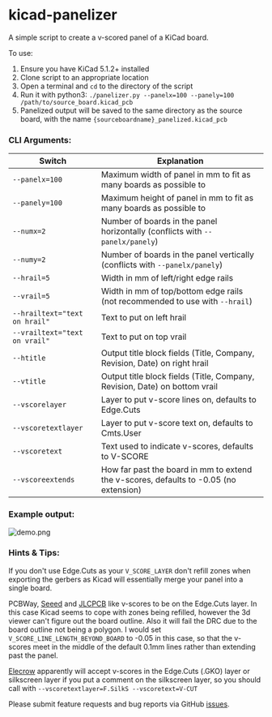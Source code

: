 # kicad-panelizer
A simple script to create a v-scored panel of a KiCad board.

To use:
1. Ensure you have KiCad 5.1.2+ installed
2. Clone script to an appropriate location
3. Open a terminal and `cd` to the directory of the script
4. Run it with python3: `./panelizer.py --panelx=100 --panely=100 /path/to/source_board.kicad_pcb` 
5. Panelized output will be saved to the same directory as the source board, with the name `{sourceboardname}_panelized.kicad_pcb`

### CLI Arguments:

Switch | Explanation
------ | -----------
```--panelx=100``` | Maximum width of panel in mm to fit as many boards as possible to
```--panely=100``` | Maximum height of panel in mm to fit as many boards as possible to
```--numx=2``` | Number of boards in the panel horizontally (conflicts with ```--panelx/panely```)
```--numy=2``` | Number of boards in the panel vertically (conflicts with ```--panelx/panely```)
```--hrail=5``` | Width in mm of left/right edge rails
```--vrail=5``` | Width in mm of top/bottom edge rails (not recommended to use with ```--hrail```)
```--hrailtext="text on hrail"``` | Text to put on left hrail
```--vrailtext="text on vrail"``` | Text to put on top vrail
```--htitle``` | Output title block fields (Title, Company, Revision, Date) on right hrail
```--vtitle``` | Output title block fields (Title, Company, Revision, Date) on bottom vrail
```--vscorelayer``` | Layer to put v-score lines on, defaults to Edge.Cuts
```--vscoretextlayer``` | Layer to put v-score text on, defaults to Cmts.User
```--vscoretext``` | Text used to indicate v-scores, defaults to V-SCORE
```--vscoreextends``` | How far past the board in mm to extend the v-scores, defaults to -0.05 (no extension)

### Example output:

![demo.png](demo.png)

### Hints & Tips:

If you don't use Edge.Cuts as your ```V_SCORE_LAYER``` don't refill zones when exporting the gerbers as Kicad will essentially merge your panel into a single board.

PCBWay, [Seeed](http://support.seeedstudio.com/knowledgebase/articles/388503-what-are-the-pcb-panelization-rules
) and [JLCPCB](https://support.jlcpcb.com/article/49-pcb-panelization
) like v-scores to be on the Edge.Cuts layer. In this case Kicad seems to cope with zones being refilled, however the 3d viewer can't figure out the board outline. Also it will fail the DRC due to the board outline not being a polygon. I would set ```V_SCORE_LINE_LENGTH_BEYOND_BOARD``` to -0.05 in this case, so that the v-scores meet in the middle of the default 0.1mm lines rather than extending past the panel.

[Elecrow](https://www.elecrow.com/download/How-to-Reduce-Cost-with-Panelizing-Service.pdf) apparently will accept v-scores in the Edge.Cuts (.GKO) layer or silkscreen layer if you put a comment on the silkscreen layer, so you should call with ```--vscoretextlayer=F.SilkS --vscoretext=V-CUT```

Please submit feature requests and bug reports via GitHub [issues](https://github.com/sej7278/kicad-panelizer/issues).
